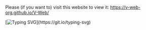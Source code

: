 ﻿Please (if you want to) visit this website to view it: https://v-web-org.github.io/V-Web/

[![Typing SVG](https://readme-typing-svg.demolab.com?font=Protest+Guerrilla&pause=1000&center=true&vCenter=true&width=435&lines=STILL+IN+BETA;Thank+You+for+visiting+this+repository!!)](https://git.io/typing-svg)
